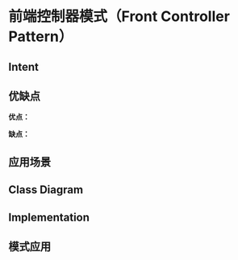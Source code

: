 # 前端控制器模式（Front Controller Pattern）

## Intent

## 优缺点

**优点：**

**缺点：**

## 应用场景

## Class Diagram

## Implementation

## 模式应用
